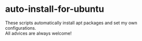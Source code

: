 # auto-install-for-ubuntu

These scripts automatically install apt packages and set my own configurations.  
All advices are always welcome!
